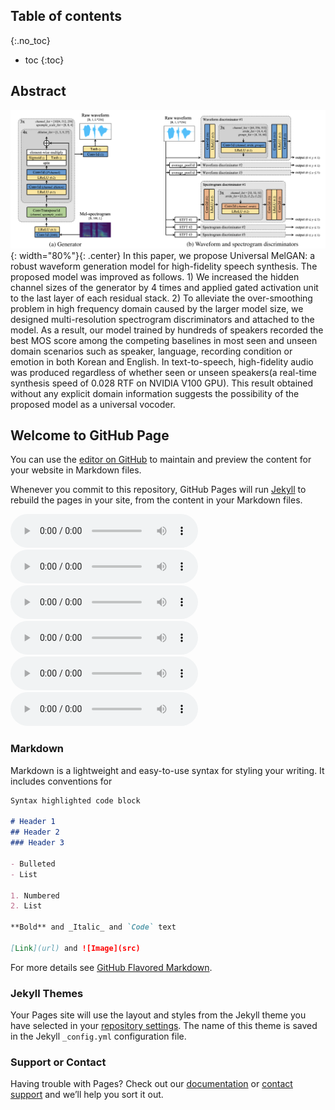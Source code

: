## Table of contents
{:.no_toc}
* toc
{:toc}

## Abstract
![Image](figure1.png){: width="80%"}{: .center}
In this paper, we propose Universal MelGAN: a robust waveform generation model for high-fidelity speech synthesis. The proposed model was improved as follows. 1) We increased the hidden channel sizes of the generator by 4 times and applied gated activation unit to the last layer of each residual stack. 2) To alleviate the over-smoothing problem in high frequency domain caused by the larger model size, we designed multi-resolution spectrogram discriminators and attached to the model. As a result, our model trained by hundreds of speakers recorded the best MOS score among the competing baselines in most seen and unseen domain scenarios such as speaker, language, recording condition or emotion in both Korean and English. In text-to-speech, high-fidelity audio was produced regardless of whether seen or unseen speakers(a real-time synthesis speed of 0.028 RTF on NVIDIA V100 GPU). This result obtained without any explicit domain information suggests the possibility of the proposed model as a universal vocoder.


## Welcome to GitHub Page

You can use the [editor on GitHub](https://github.com/kallavinka8045/icassp2021/edit/gh-pages/index.md) to maintain and preview the content for your website in Markdown files.

Whenever you commit to this repository, GitHub Pages will run [Jekyll](https://jekyllrb.com/) to rebuild the pages in your site, from the content in your Markdown files.

<tr>
  <td><audio controls ><source src="wav_for_mos/eng/wavernn/eng_seen_single/LJ021-0045.wav" type="audio/wav"></audio></td>
  <td><audio controls ><source src="wav_for_mos/eng/wavernn/eng_seen_single/LJ021-0045.wav" type="audio/wav"></audio></td>
  <td><audio controls ><source src="wav_for_mos/eng/wavernn/eng_seen_single/LJ021-0045.wav" type="audio/wav"></audio></td>
  <td><audio controls ><source src="wav_for_mos/eng/wavernn/eng_seen_single/LJ021-0045.wav" type="audio/wav"></audio></td>
  <td><audio controls ><source src="wav_for_mos/eng/wavernn/eng_seen_single/LJ021-0045.wav" type="audio/wav"></audio></td>
  <td><audio controls ><source src="wav_for_mos/eng/wavernn/eng_seen_single/LJ021-0045.wav" type="audio/wav"></audio></td>
</tr>

### Markdown

Markdown is a lightweight and easy-to-use syntax for styling your writing. It includes conventions for

```markdown
Syntax highlighted code block

# Header 1
## Header 2
### Header 3

- Bulleted
- List

1. Numbered
2. List

**Bold** and _Italic_ and `Code` text

[Link](url) and ![Image](src)
```

For more details see [GitHub Flavored Markdown](https://guides.github.com/features/mastering-markdown/).

### Jekyll Themes

Your Pages site will use the layout and styles from the Jekyll theme you have selected in your [repository settings](https://github.com/kallavinka8045/icassp2021/settings). The name of this theme is saved in the Jekyll `_config.yml` configuration file.

### Support or Contact

Having trouble with Pages? Check out our [documentation](https://docs.github.com/categories/github-pages-basics/) or [contact support](https://github.com/contact) and we’ll help you sort it out.
